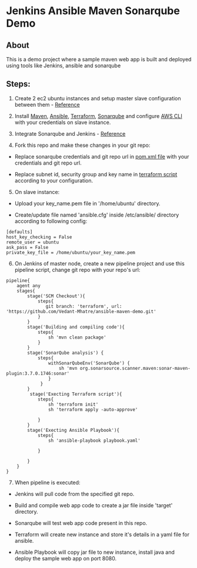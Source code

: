 # Jenkins Ansible Maven Sonarqube Demo

## About
This is a demo project where a sample maven web app is built and deployed using tools like Jenkins, ansible and sonarqube

## Steps:

1. Create 2 ec2 ubuntu instances and setup master slave configuration between them - [Reference](https://sensoumya94.medium.com/configure-jenkins-master-slave-architecture-in-aws-a6ea1bda4c0c)

2. Install [Maven](https://linuxize.com/post/how-to-install-apache-maven-on-ubuntu-20-04/), [Ansible](https://docs.ansible.com/ansible/latest/installation_guide/intro_installation.html), [Terraform](https://www.gcptutorials.com/article/how-to-install-terraform-on-ubuntu), [Sonarqube](https://blog.eldernode.com/install-and-use-sonarqube-on-ubuntu/) and configure [AWS CLI](https://docs.aws.amazon.com/cli/latest/userguide/getting-started-install.html) with your credentials on slave instance.

3. Integrate Sonarqube and Jenkins - [Reference](https://www.tatvasoft.com/blog/integrate-sonarqube-with-jenkins/)

4. Fork this repo and make these changes in your git repo:

 - Replace sonarqube credentials and git repo url in [pom.xml file](https://github.com/Vedant-Mhatre/ansible-maven-demo/blob/main/pom.xml) with your credentials and git repo url.

 - Replace subnet id, security group and key name in [terraform script](https://github.com/Vedant-Mhatre/ansible-maven-demo/blob/terraform/main.tf) according to your configuration.

5. On slave instance:

 - Upload your key_name.pem file in '/home/ubuntu' directory.
 
 - Create/update file named 'ansible.cfg' inside /etc/ansible/ directory according to following config:
```
[defaults]
host_key_checking = False
remote_user = ubuntu
ask_pass = False
private_key_file = /home/ubuntu/your_key_name.pem
```

6. On Jenkins of master node, create a new pipeline project and use this pipeline script, change git repo with your repo's url:
```
pipeline{
    agent any
    stages{
        stage('SCM Checkout'){
            steps{
               git branch: 'terraform', url: 'https://github.com/Vedant-Mhatre/ansible-maven-demo.git'
            }
        }
        stage('Building and compiling code'){
            steps{
                sh 'mvn clean package'  
            }
        }
        stage('SonarQube analysis') {
            steps{
                withSonarQubeEnv('SonarQube') {
                    sh 'mvn org.sonarsource.scanner.maven:sonar-maven-plugin:3.7.0.1746:sonar'
                }
             }
        }
         stage('Execting Terraform script'){
            steps{
                sh 'terraform init'
                sh 'terraform apply -auto-approve'
               
            }
        }
        stage('Execting Ansible Playbook'){
            steps{
                sh 'ansible-playbook playbook.yaml'
               
            }
            
        }
    }
}
```

7. When pipeline is executed:

 -  Jenkins will pull code from the specified git repo.

 -  Build and compile web app code to create a jar file inside 'target' directory.

 -  Sonarqube will test web app code present in this repo.
 
 -  Terraform will create new instance and store it's details in a yaml file for ansible.

 -  Ansible Playbook will copy jar file to new instance, install java and deploy the sample web app on port 8080. 
